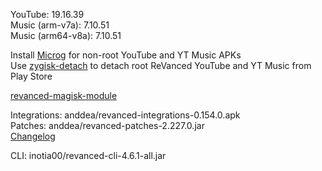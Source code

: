 YouTube: 19.16.39  
Music (arm-v7a): 7.10.51  
Music (arm64-v8a): 7.10.51  

Install [Microg](https://github.com/ReVanced/GmsCore/releases) for non-root YouTube and YT Music APKs  
Use [zygisk-detach](https://github.com/j-hc/zygisk-detach) to detach root ReVanced YouTube and YT Music from Play Store  

[revanced-magisk-module](https://github.com/j-hc/revanced-magisk-module)
  
Integrations: anddea/revanced-integrations-0.154.0.apk  
Patches: anddea/revanced-patches-2.227.0.jar  
[Changelog](https://github.com/anddea/revanced-patches/releases/tag/v2.227.0)

CLI: inotia00/revanced-cli-4.6.1-all.jar    

